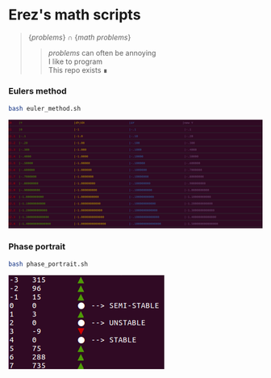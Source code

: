 # Erez's math scripts

> {_problems_} ∩ {_math problems_}  
>> _problems_ can often be annoying  
>> I like to program  
>> This repo exists                ∎  

### Eulers method  
```bash
bash euler_method.sh
```
![Eulers Method](data/EulerMethod.png)


### Phase portrait  
```bash
bash phase_portrait.sh
```
![Phase Portrait](data/PhasePortrait.png)
